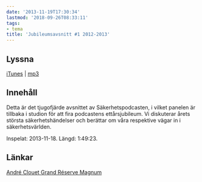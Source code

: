 ```yaml
---
date: '2013-11-19T17:30:34'
lastmod: '2018-09-26T08:33:11'
tags:
- tema
title: 'Jubileumsavsnitt #1 2012-2013'
---
```

## Lyssna

[iTunes](https://itunes.apple.com/se/podcast/sakerhetspodcasten/id576469997?mt=2)  \| [mp3](http://traffic.libsyn.com/sakerhetspodcasten/Jubileumsavsnitt.mp3)

## Innehåll

Detta är det tjugofjärde avsnittet av Säkerhetspodcasten, i vilket panelen är tillbaka
i studion för att fira podcastens ettårsjubileum. Vi diskuterar årets största säkerhetshändelser
och berättar om våra respektive vägar in i säkerhetsvärlden.

Inspelat: 2013-11-18. Längd: 1:49:23.

## Länkar

[André Clouet Grand Réserve Magnum](http://www.systembolaget.se/Sok-dryck/Dryck/?varuNr=7686)

